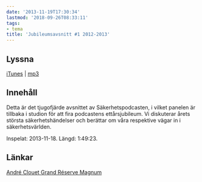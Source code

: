 ```yaml
---
date: '2013-11-19T17:30:34'
lastmod: '2018-09-26T08:33:11'
tags:
- tema
title: 'Jubileumsavsnitt #1 2012-2013'
---
```

## Lyssna

[iTunes](https://itunes.apple.com/se/podcast/sakerhetspodcasten/id576469997?mt=2)  \| [mp3](http://traffic.libsyn.com/sakerhetspodcasten/Jubileumsavsnitt.mp3)

## Innehåll

Detta är det tjugofjärde avsnittet av Säkerhetspodcasten, i vilket panelen är tillbaka
i studion för att fira podcastens ettårsjubileum. Vi diskuterar årets största säkerhetshändelser
och berättar om våra respektive vägar in i säkerhetsvärlden.

Inspelat: 2013-11-18. Längd: 1:49:23.

## Länkar

[André Clouet Grand Réserve Magnum](http://www.systembolaget.se/Sok-dryck/Dryck/?varuNr=7686)

